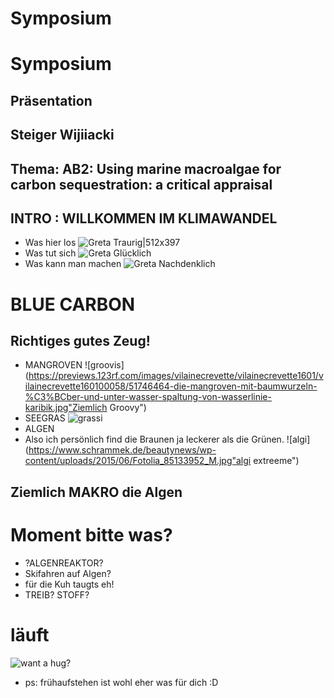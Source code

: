 # Symposium
# Symposium
## Präsentation
## Steiger Wijiiacki

## Thema: AB2: Using marine macroalgae for carbon sequestration: a critical appraisal


## INTRO : WILLKOMMEN IM KLIMAWANDEL
* Was hier los
![Greta Traurig|512x397](https://image.stern.de/8689598/16x9-940-529/2c054abb4706171b431cbfaba603a453/Dx/greta-thunberg.jpg)
* Was tut sich
![Greta Glücklich](https://peopledotcom.files.wordpress.com/2019/03/greta-thunberg.jpg?crop=0px%2C133px%2C1792px%2C941px&resize=1200%2C630)
* Was kann man machen
![Greta Nachdenklich](https://www.bento.de/images/fad41ef2-5504-48f4-9b09-fc9ca76bea15_w910_h600_fpx44_fpy35.jpg)
# BLUE CARBON 
## Richtiges gutes Zeug!
* MANGROVEN
![groovis](https://previews.123rf.com/images/vilainecrevette/vilainecrevette1601/vilainecrevette160100058/51746464-die-mangroven-mit-baumwurzeln-%C3%BCber-und-unter-wasser-spaltung-von-wasserlinie-karibik.jpg"Ziemlich Groovy")
* SEEGRAS
![grassi](https://www.carbon-connect.ch/media/img/cms/mod_news/549/seegras-2_899x600.jpg"chillii")
* ALGEN
* Also ich persönlich find die Braunen ja leckerer als die Grünen.
![algi](https://www.schrammek.de/beautynews/wp-content/uploads/2015/06/Fotolia_85133952_M.jpg"algi extreeme")
## Ziemlich MAKRO die Algen

# Moment bitte was?
* ?ALGENREAKTOR?
* Skifahren auf Algen?
* für die Kuh taugts eh!
* TREIB? STOFF?

# läuft
![want a hug?](https://i.pinimg.com/474x/ba/e9/54/bae9547927dbe48b0848c5363c8c3aa7.jpg)
* ps: frühaufstehen ist wohl eher was für dich  :D

